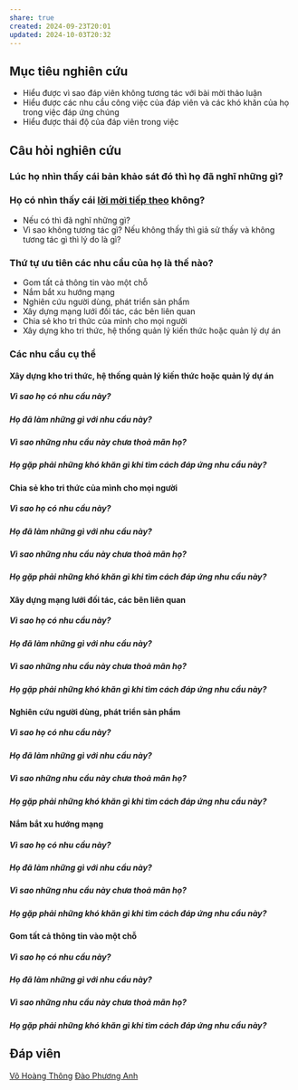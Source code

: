 ```yaml
---
share: true
created: 2024-09-23T20:01
updated: 2024-10-03T20:32
---
```

## Mục tiêu nghiên cứu
- Hiểu được vì sao đáp viên không tương tác với bài mời thảo luận
- Hiểu được các nhu cầu công việc của đáp viên và các khó khăn của họ trong việc đáp ứng chúng
- Hiểu được thái độ của đáp viên trong việc 

## Câu hỏi nghiên cứu
### Lúc họ nhìn thấy cái bản khảo sát đó thì họ đã nghĩ những gì?
### Họ có nhìn thấy cái [lời mời tiếp theo](../../../../C%C3%B4ng%20c%E1%BB%A5%20cho%20h%E1%BB%87%20sinh%20th%C3%A1i/Truy%E1%BB%81n%20th%C3%B4ng/Bu%E1%BB%95i%20th%E1%BA%A3o%20lu%E1%BA%ADn%20v%E1%BB%81%20vi%E1%BB%87c%20x%C3%A2y%20d%E1%BB%B1ng%20m%E1%BA%A1ng%20l%C6%B0%E1%BB%9Bi%20%C4%91%E1%BB%91i%20t%C3%A1c,%20c%C3%A1c%20b%C3%AAn%20li%C3%AAn%20quan.md) không? 
- Nếu có thì đã nghĩ những gì? 
- Vì sao không tương tác gì?
Nếu không thấy thì giả sử thấy và không tương tác gì thì lý do là gì?

### Thứ tự ưu tiên các nhu cầu của họ là thế nào?
- Gom tất cả thông tin vào một chỗ
- Nắm bắt xu hướng mạng
- Nghiên cứu người dùng, phát triển sản phẩm
- Xây dựng mạng lưới đối tác, các bên liên quan
- Chia sẻ kho tri thức của mình cho mọi người
- Xây dựng kho tri thức, hệ thống quản lý kiến thức hoặc quản lý dự án

### Các nhu cầu cụ thể

#### Xây dựng kho tri thức, hệ thống quản lý kiến thức hoặc quản lý dự án
##### Vì sao họ có nhu cầu này?
##### Họ đã làm những gì với nhu cầu này?
##### Vì sao những nhu cầu này chưa thoả mãn họ?
##### Họ gặp phải những khó khăn gì khi tìm cách đáp ứng nhu cầu này?


#### Chia sẻ kho tri thức của mình cho mọi người
##### Vì sao họ có nhu cầu này?
##### Họ đã làm những gì với nhu cầu này?
##### Vì sao những nhu cầu này chưa thoả mãn họ?
##### Họ gặp phải những khó khăn gì khi tìm cách đáp ứng nhu cầu này?


#### Xây dựng mạng lưới đối tác, các bên liên quan
##### Vì sao họ có nhu cầu này?
##### Họ đã làm những gì với nhu cầu này?
##### Vì sao những nhu cầu này chưa thoả mãn họ?
##### Họ gặp phải những khó khăn gì khi tìm cách đáp ứng nhu cầu này?


#### Nghiên cứu người dùng, phát triển sản phẩm
##### Vì sao họ có nhu cầu này?
##### Họ đã làm những gì với nhu cầu này?
##### Vì sao những nhu cầu này chưa thoả mãn họ?
##### Họ gặp phải những khó khăn gì khi tìm cách đáp ứng nhu cầu này?


#### Nắm bắt xu hướng mạng
##### Vì sao họ có nhu cầu này?
##### Họ đã làm những gì với nhu cầu này?
##### Vì sao những nhu cầu này chưa thoả mãn họ?
##### Họ gặp phải những khó khăn gì khi tìm cách đáp ứng nhu cầu này?


#### Gom tất cả thông tin vào một chỗ
##### Vì sao họ có nhu cầu này?
##### Họ đã làm những gì với nhu cầu này?
##### Vì sao những nhu cầu này chưa thoả mãn họ?
##### Họ gặp phải những khó khăn gì khi tìm cách đáp ứng nhu cầu này?

## Đáp viên
[Võ Hoàng Thông](./V%C3%B5%20Ho%C3%A0ng%20Th%C3%B4ng.md)
[Đào Phương Anh](%C4%90%C3%A0o%20Ph%C6%B0%C6%A1ng%20Anh.md)


